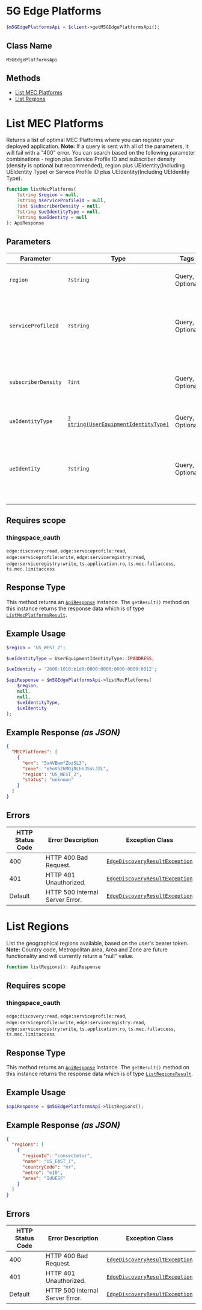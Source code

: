 # 5G Edge Platforms

```php
$m5GEdgePlatformsApi = $client->getM5GEdgePlatformsApi();
```

## Class Name

`M5GEdgePlatformsApi`

## Methods

* [List MEC Platforms](../../doc/controllers/5g-edge-platforms.md#list-mec-platforms)
* [List Regions](../../doc/controllers/5g-edge-platforms.md#list-regions)


# List MEC Platforms

Returns a list of optimal MEC Platforms where you can register your deployed application. **Note:** If a query is sent with all of the parameters, it will fail with a "400" error. You can search based on the following parameter combinations - region plus Service Profile ID and subscriber density (density is optional but recommended), region plus UEIdentity(Including UEIdentity Type) or Service Profile ID plus UEIdentity(Including UEIdentity Type).

```php
function listMecPlatforms(
    ?string $region = null,
    ?string $serviceProfileId = null,
    ?int $subscriberDensity = null,
    ?string $ueIdentityType = null,
    ?string $ueIdentity = null
): ApiResponse
```

## Parameters

| Parameter | Type | Tags | Description |
|  --- | --- | --- | --- |
| `region` | `?string` | Query, Optional | MEC region name. Current valid values are US_WEST_2 and US_EAST_1. |
| `serviceProfileId` | `?string` | Query, Optional | Unique identifier of the service profile.<br><br>**Constraints**: *Maximum Length*: `36`, *Pattern*: ``^[a-zA-Z0-9!@#$&()\-`.+,/"]{3,36}$`` |
| `subscriberDensity` | `?int` | Query, Optional | Minimum number of 4G/5G subscribers per square kilometer.<br><br>**Constraints**: `>= 1`, `<= 100` |
| `ueIdentityType` | [`?string(UserEquipmentIdentityType)`](../../doc/models/user-equipment-identity-type.md) | Query, Optional | Type of User Equipment identifier used in `UEIdentity`. |
| `ueIdentity` | `?string` | Query, Optional | The identifier value for User Equipment. The type of identifier is defined by the 'UEIdentityType' parameter. The`IPAddress`format can be IPv4 or IPv6. |

## Requires scope

### thingspace_oauth

`edge:discovery:read`, `edge:serviceprofile:read`, `edge:serviceprofile:write`, `edge:serviceregistry:read`, `edge:serviceregistry:write`, `ts.application.ro`, `ts.mec.fullaccess`, `ts.mec.limitaccess`

## Response Type

This method returns an [`ApiResponse`](../../doc/api-response.md) instance. The `getResult()` method on this instance returns the response data which is of type [`ListMecPlatformsResult`](../../doc/models/list-mec-platforms-result.md).

## Example Usage

```php
$region = 'US_WEST_2';

$ueIdentityType = UserEquipmentIdentityType::IPADDRESS;

$ueIdentity = '2600:1010:b1d0:0000:0000:0000:0000:0012';

$apiResponse = $m5GEdgePlatformsApi->listMecPlatforms(
    $region,
    null,
    null,
    $ueIdentityType,
    $ueIdentity
);
```

## Example Response *(as JSON)*

```json
{
  "MECPlatforms": [
    {
      "ern": "5x4VBwmfZbzSL3",
      "zone": "e5oV52kMGjDLhnJSsLJZL",
      "region": "US_WEST_2",
      "status": "unknown"
    }
  ]
}
```

## Errors

| HTTP Status Code | Error Description | Exception Class |
|  --- | --- | --- |
| 400 | HTTP 400 Bad Request. | [`EdgeDiscoveryResultException`](../../doc/models/edge-discovery-result-exception.md) |
| 401 | HTTP 401 Unauthorized. | [`EdgeDiscoveryResultException`](../../doc/models/edge-discovery-result-exception.md) |
| Default | HTTP 500 Internal Server Error. | [`EdgeDiscoveryResultException`](../../doc/models/edge-discovery-result-exception.md) |


# List Regions

List the geographical regions available, based on the user's bearer token. **Note:** Country code, Metropolitan area, Area and Zone are future functionality and will currently return a "null" value.

```php
function listRegions(): ApiResponse
```

## Requires scope

### thingspace_oauth

`edge:discovery:read`, `edge:serviceprofile:read`, `edge:serviceprofile:write`, `edge:serviceregistry:read`, `edge:serviceregistry:write`, `ts.application.ro`, `ts.mec.fullaccess`, `ts.mec.limitaccess`

## Response Type

This method returns an [`ApiResponse`](../../doc/api-response.md) instance. The `getResult()` method on this instance returns the response data which is of type [`ListRegionsResult`](../../doc/models/list-regions-result.md).

## Example Usage

```php
$apiResponse = $m5GEdgePlatformsApi->listRegions();
```

## Example Response *(as JSON)*

```json
{
  "regions": [
    {
      "regionId": "consectetur",
      "name": "US_EAST_1",
      "countryCode": "nr",
      "metro": "e1D",
      "area": "IdUESF"
    }
  ]
}
```

## Errors

| HTTP Status Code | Error Description | Exception Class |
|  --- | --- | --- |
| 400 | HTTP 400 Bad Request. | [`EdgeDiscoveryResultException`](../../doc/models/edge-discovery-result-exception.md) |
| 401 | HTTP 401 Unauthorized. | [`EdgeDiscoveryResultException`](../../doc/models/edge-discovery-result-exception.md) |
| Default | HTTP 500 Internal Server Error. | [`EdgeDiscoveryResultException`](../../doc/models/edge-discovery-result-exception.md) |

